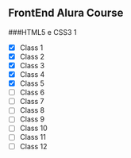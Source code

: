 ## FrontEnd Alura Course

###HTML5 e CSS3 1
- [x] Class 1
- [x] Class 2
- [x] Class 3
- [x] Class 4
- [x] Class 5
- [ ] Class 6
- [ ] Class 7
- [ ] Class 8
- [ ] Class 9
- [ ] Class 10
- [ ] Class 11
- [ ] Class 12